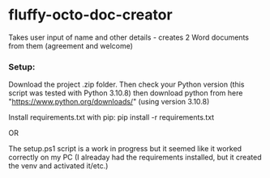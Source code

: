# fluffy-octo-doc-creator
Takes user input of name and other details - creates 2 Word documents from them (agreement and welcome)

### Setup:

Download the project .zip folder. Then check your Python version (this script was tested with Python 3.10.8) then download python from here "https://www.python.org/downloads/" (using version 3.10.8)

Install requirements.txt with pip: pip install -r requirements.txt

OR

The setup.ps1 script is a work in progress but it seemed like it worked correctly on my PC (I alreaday had the requirements installed, but it created the venv and activated it/etc.)

